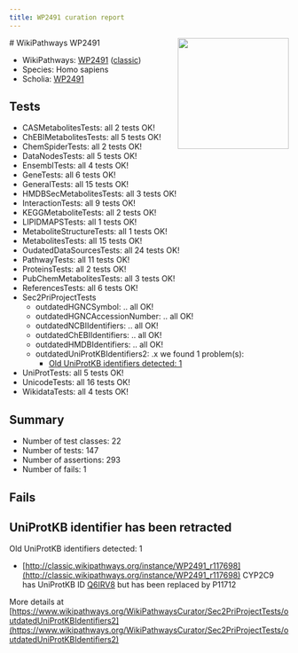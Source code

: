 ```yaml
---
title: WP2491 curation report
---
```


<img style="float: right; width: 200px" src="https://upload.wikimedia.org/wikipedia/commons/thumb/8/83/Wplogo_with_text_500.png/640px-Wplogo_with_text_500.png" />
# WikiPathways WP2491

* WikiPathways: [WP2491](https://wikipathways.org/pathways/WP2491) ([classic](https://classic.wikipathways.org/instance/WP2491))
* Species: Homo sapiens
* Scholia: [WP2491](https://scholia.toolforge.org/wikipathways/WP2491)
## Tests
* CASMetabolitesTests: all 2 tests OK!
* ChEBIMetabolitesTests: all 5 tests OK!
* ChemSpiderTests: all 2 tests OK!
* DataNodesTests: all 5 tests OK!
* EnsemblTests: all 4 tests OK!
* GeneTests: all 6 tests OK!
* GeneralTests: all 15 tests OK!
* HMDBSecMetabolitesTests: all 3 tests OK!
* InteractionTests: all 9 tests OK!
* KEGGMetaboliteTests: all 2 tests OK!
* LIPIDMAPSTests: all 1 tests OK!
* MetaboliteStructureTests: all 1 tests OK!
* MetabolitesTests: all 15 tests OK!
* OudatedDataSourcesTests: all 24 tests OK!
* PathwayTests: all 11 tests OK!
* ProteinsTests: all 2 tests OK!
* PubChemMetabolitesTests: all 3 tests OK!
* ReferencesTests: all 6 tests OK!
* Sec2PriProjectTests
    * outdatedHGNCSymbol: .. all OK!
    * outdatedHGNCAccessionNumber: .. all OK!
    * outdatedNCBIIdentifiers: .. all OK!
    * outdatedChEBIIdentifiers: .. all OK!
    * outdatedHMDBIdentifiers: .. all OK!
    * outdatedUniProtKBIdentifiers2: .x we found 1 problem(s):
        * [Old UniProtKB identifiers detected: 1](#8da302c8)
* UniProtTests: all 5 tests OK!
* UnicodeTests: all 16 tests OK!
* WikidataTests: all 4 tests OK!


## Summary

* Number of test classes: 22
* Number of tests: 147
* Number of assertions: 293
* Number of fails: 1

## Fails

<a name="8da302c8" />

## UniProtKB identifier has been retracted

Old UniProtKB identifiers detected: 1

* [http://classic.wikipathways.org/instance/WP2491_r117698](http://classic.wikipathways.org/instance/WP2491_r117698) CYP2C9 has UniProtKB ID [Q6IRV8](https://bioregistry.io/Q6IRV8) but has been replaced by P11712


More details at [https://www.wikipathways.org/WikiPathwaysCurator/Sec2PriProjectTests/outdatedUniProtKBIdentifiers2](https://www.wikipathways.org/WikiPathwaysCurator/Sec2PriProjectTests/outdatedUniProtKBIdentifiers2)

